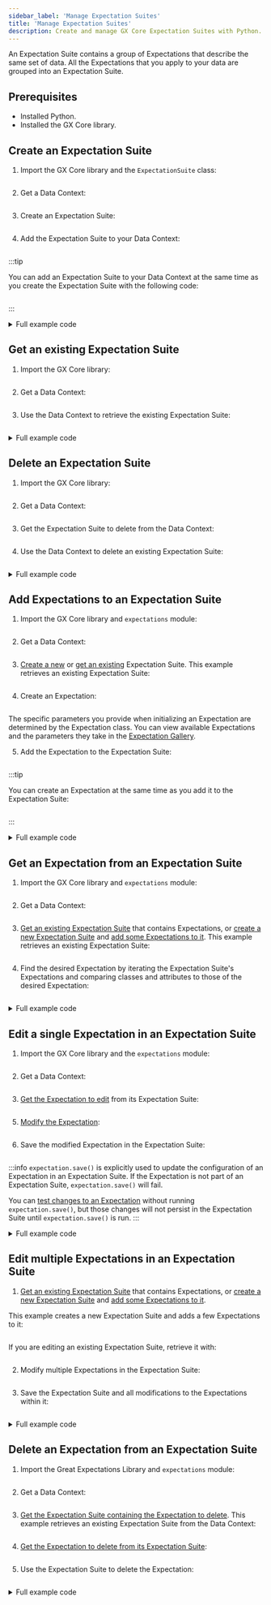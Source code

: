 ```yaml
---
sidebar_label: 'Manage Expectation Suites'
title: 'Manage Expectation Suites'
description: Create and manage GX Core Expectation Suites with Python.
---
```


An Expectation Suite contains a group of Expectations that describe the same set of data.  All the Expectations that you apply to your data are grouped into an Expectation Suite.

## Prerequisites

- Installed Python.
- Installed the GX Core library.

## Create an Expectation Suite

1. Import the GX Core library and the `ExpectationSuite` class:

  ```python title="Python code" name="core/expectation_suites/_examples/create_an_expectation_suite.py imports"
  ```

2. Get a Data Context:

  ```python title="Python code" name="core/expectation_suites/_examples/create_an_expectation_suite.py get_context"
  ```

3. Create an Expectation Suite:

  ```python title="Python code" name="core/expectation_suites/_examples/create_an_expectation_suite.py create Expectation Suite"
  ```

4. Add the Expectation Suite to your Data Context:

  ```python title="Python code" name="core/expectation_suites/_examples/create_an_expectation_suite.py add snippet to Data Context"
  ```

:::tip

You can add an Expectation Suite to your Data Context at the same time as you create the Expectation Suite with the following code:

```python title="Python code" name="core/expectation_suites/_examples/create_an_expectation_suite.py create and add Expectation Suite to Data Context"
```

:::

<details>
<summary>Full example code</summary>
<p>

```python title="Python code" name="core/expectation_suites/_examples/create_an_expectation_suite.py full example code"
```

</p>
</details>

## Get an existing Expectation Suite

1. Import the GX Core library:

  ```python title="Python code" name="core/expectation_suites/_examples/get_an_expectation_suite.py imports"
  ```

2. Get a Data Context:

  ```python title="Python code" name="core/expectation_suites/_examples/get_an_expectation_suite.py get_context"
  ```

3. Use the Data Context to retrieve the existing Expectation Suite:

  ```python title="Python code" name="core/expectation_suites/_examples/get_an_expectation_suite.py create Expectation Suite"
  ```

<details>
<summary>Full example code</summary>
<p>

```python title="Python code" name="core/expectation_suites/_examples/get_an_expectation_suite.py full example code"
```

</p>
</details>

## Delete an Expectation Suite

1. Import the GX Core library:

  ```python title="Python code" name="core/expectation_suites/_examples/delete_an_expectation_suite.py imports"
  ```

2. Get a Data Context:

  ```python title="Python code" name="core/expectation_suites/_examples/delete_an_expectation_suite.py get_context"
  ```

3. Get the Expectation Suite to delete from the Data Context:

  ```python title="Python code" name="core/expectation_suites/_examples/delete_an_expectation_suite.py get Expectation Suite"
  ```

4. Use the Data Context to delete an existing Expectation Suite:

  ```python title="Python code" name="core/expectation_suites/_examples/delete_an_expectation_suite.py delete Expectation Suite"
  ```

<details>
<summary>Full example code</summary>
<p>

```python title="Python code" name="core/expectation_suites/_examples/delete_an_expectation_suite.py full example code"
```

</p>
</details>

## Add Expectations to an Expectation Suite

1. Import the GX Core library and `expectations` module:

  ```python title="Python code" name="core/expectation_suites/_examples/add_expectations_to_an_expectation_suite.py imports"
  ```

2. Get a Data Context:

  ```python title="Python code" name="core/expectation_suites/_examples/add_expectations_to_an_expectation_suite.py get_context"
  ```

3. [Create a new](#create-a-new-expectation-suite) or [get an existing](#get-an-existing-expectation-suite) Expectation Suite.  This example retrieves an existing Expectation Suite:

  ```python title="Python code" name="core/expectation_suites/_examples/add_expectations_to_an_expectation_suite.py get_suite"
  ```

4. Create an Expectation:

  ```python title="Python code" name="core/expectation_suites/_examples/add_expectations_to_an_expectation_suite.py create an Expectation"
  ```

  The specific parameters you provide when initializing an Expectation are determined by the Expectation class.  You can view available Expectations and the parameters they take in the [Expectation Gallery](https://greatexpectations.io/expectations).

5. Add the Expectation to the Expectation Suite:

  ```python title="Python code" name="core/expectation_suites/_examples/add_expectations_to_an_expectation_suite.py add an Expectation to an Expectation Suite"
  ```

  :::tip 
  
  You can create an Expectation at the same time as you add it to the Expectation Suite:

  ```python title="Python code" name="core/expectation_suites/_examples/add_expectations_to_an_expectation_suite.py create and add an Expectation"
  ```
  
  :::

<details>
<summary>Full example code</summary>
<p>

```python title="Python code" name="core/expectation_suites/_examples/add_expectations_to_an_expectation_suite.py full example code"
```

</p>
</details>

## Get an Expectation from an Expectation Suite

1. Import the GX Core library and `expectations` module:

  ```python title="Python code" name="core/expectation_suites/_examples/get_a_specific_expectation_from_an_expectation_suite.py imports"
  ```

2. Get a Data Context:

  ```python title="Python code" name="core/expectation_suites/_examples/get_a_specific_expectation_from_an_expectation_suite.py get_context"
  ```

3. [Get an existing Expectation Suite](#get-an-existing-expectation-suite) that contains Expectations, or [create a new Expectation Suite](#create-a-new-expectation-suite) and [add some Expectations to it](#add-expectations-to-an-expectation-suite).  This example retrieves an existing Expectation Suite:

  ```python title="Python code" name="core/expectation_suites/_examples/get_a_specific_expectation_from_an_expectation_suite.py retrieve Expectation Suite"
  ```

4. Find the desired Expectation by iterating the Expectation Suite's Expectations and comparing classes and attributes to those of the desired Expectation:

  ```python title="Python code" name="core/expectation_suites/_examples/get_a_specific_expectation_from_an_expectation_suite.py retrieve expectation"
  ```

<details>
<summary>Full example code</summary>
<p>

```python title="Python code" name="core/expectation_suites/_examples/get_a_specific_expectation_from_an_expectation_suite.py full example code"
```

</p>
</details>

## Edit a single Expectation in an Expectation Suite

1. Import the GX Core library and the `expectations` module:

  ```python title="Python code" name="core/expectation_suites/_examples/get_a_specific_expectation_from_an_expectation_suite.py imports"
  ```

2. Get a Data Context:

  ```python title="Python code" name="core/expectation_suites/_examples/edit_a_single_expectation.py get data context"
  ```

3. [Get the Expectation to edit](#get-a-specific-expectation-from-an-expectation-suite) from its Expectation Suite:

  ```python title="Python code" name="core/expectation_suites/_examples/edit_a_single_expectation.py get expectation to edit"
  ```

5. [Modify the Expectation](/core/expectations/manage_expectations.md#modify-an-expectation):

  ```python title="Python code" name="core/expectation_suites/_examples/edit_a_single_expectation.py edit attribute"
  ```

6. Save the modified Expectation in the Expectation Suite:

  ```python title="Python code" name="core/expectation_suites/_examples/edit_a_single_expectation.py save the Expectation"
  ```

  :::info
  `expectation.save()` is explicitly used to update the configuration of an Expectation in an Expectation Suite.  If the Expectation is not part of an Expectation Suite, `expectation.save()` will fail.
  
  You can [test changes to an Expectation](/core/expectations/manage_expectations.md#test-an-expectation) without running `expectation.save()`, but those changes will not persist in the Expectation Suite until `expectation.save()` is run.
  :::

<details>
<summary>Full example code</summary>
<p>

```python title="Python code" name="core/expectation_suites/_examples/edit_a_single_expectation.py full example code"
```

</p>
</details>

## Edit multiple Expectations in an Expectation Suite

1. [Get an existing Expectation Suite](#get-an-existing-expectation-suite) that contains Expectations, or [create a new Expectation Suite](#create-a-new-expectation-suite) and [add some Expectations to it](#add-expectations-to-an-expectation-suite). 

  This example creates a new Expectation Suite and adds a few Expectations to it:

  ```python title="Python code" name="core/expectation_suites/_examples/edit_all_expectations_in_an_expectation_suite.py create and populate Expectation Suite"
  ```

  If you are editing an existing Expectation Suite, retrieve it with:

  ```python title="Python code" name="core/expectation_suites/_examples/edit_all_expectations_in_an_expectation_suite.py get Expectation Suite"
  ```

2. Modify multiple Expectations in the Expectation Suite:

  ```python title="Python code" name="core/expectation_suites/_examples/edit_all_expectations_in_an_expectation_suite.py modify Expectations"
  ```

3. Save the Expectation Suite and all modifications to the Expectations within it:

  ```python title="Python code" name="core/expectation_suites/_examples/edit_all_expectations_in_an_expectation_suite.py save Expectation Suite"
  ```

<details>
<summary>Full example code</summary>
<p>

```python title="Python code" name="core/expectation_suites/_examples/edit_all_expectations_in_an_expectation_suite.py full example code"
```

</p>
</details>

## Delete an Expectation from an Expectation Suite

1. Import the Great Expectations Library and `expectations` module:

  ```python title="Python code" name="core/expectation_suites/_examples/delete_an_expectation_in_an_expectation_suite.py imports"
  ```

2. Get a Data Context:

  ```python title="Python code" name="core/expectation_suites/_examples/delete_an_expectation_in_an_expectation_suite.py get context"
  ```

3. [Get the Expectation Suite containing the Expectation to delete](#get-an-existing-expectation-suite).  This example retrieves an existing Expectation Suite from the Data Context:

  ```python title="Python code" name="core/expectation_suites/_examples/delete_an_expectation_in_an_expectation_suite.py get Expectation Suite"
  ```

4. [Get the Expectation to delete from its Expectation Suite](#get-a-specific-expectation-from-an-expectation-suite):

  ```python title="Python code" name="core/expectation_suites/_examples/delete_an_expectation_in_an_expectation_suite.py get Expectation"
  ```

5. Use the Expectation Suite to delete the Expectation:

  ```python title="Python code" name="core/expectation_suites/_examples/delete_an_expectation_in_an_expectation_suite.py delete the Expectation"
  ```

<details>
<summary>Full example code</summary>
<p>

```python title="Python code" name="core/expectation_suites/_examples/delete_an_expectation_in_an_expectation_suite.py full example code"
```

</p>
</details>